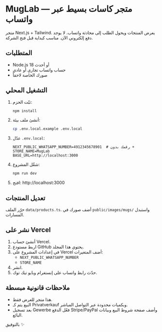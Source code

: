 # MugLab — متجر كاسات بسيط عبر واتساب

متجر Next.js + Tailwind. يعرض المنتجات ويحول الطلب إلى محادثة واتساب. لا يوجد دفع إلكتروني الآن. مناسب كبداية قبل فتح الشركة.

## المتطلبات
- Node.js 18 أو أحدث
- حساب واتساب تجاري أو عادي
- صورك الخاصة لاحقاً

## التشغيل المحلي
1. ثبّت الحزم:
   ```bash
   npm install
   ```
2. أنشئ ملف بيئة:
   ```bash
   cp .env.local.example .env.local
   ```
3. عدّل `.env.local`:
   ```env
   NEXT_PUBLIC_WHATSAPP_NUMBER=4912345678901  # رقمك بدون +
   STORE_NAME=MugLab
   BASE_URL=http://localhost:3000
   ```
4. شغّل المشروع:
   ```bash
   npm run dev
   ```
5. افتح: http://localhost:3000

## تعديل المنتجات
حرّر الملف `data/products.ts`. أضف صورك في `public/images/mugs/` واستبدل المسارات.

## نشر على Vercel
1. أنشئ حساب Vercel.
2. اربط مستودع GitHub يحتوي هذا المجلد.
3. في إعدادات المشروع على Vercel أضف المتغيرات:
   - `NEXT_PUBLIC_WHATSAPP_NUMBER`
   - `STORE_NAME`
4. انشر.
5. حدّث رابط واتساب على إنستغرام وبايو تيك توك.

## ملاحظات قانونية مبسطة
- هذا متجر للعرض فقط.
- البيع يتم كـ Privatverkauf وبكميات محدودة عبر التواصل المباشر.
- بعد تسجيل Gewerbe فعّل الدفع Stripe/PayPal وأضف صفحة شروط البيع وبيانات البائع.

بالتوفيق ✨
